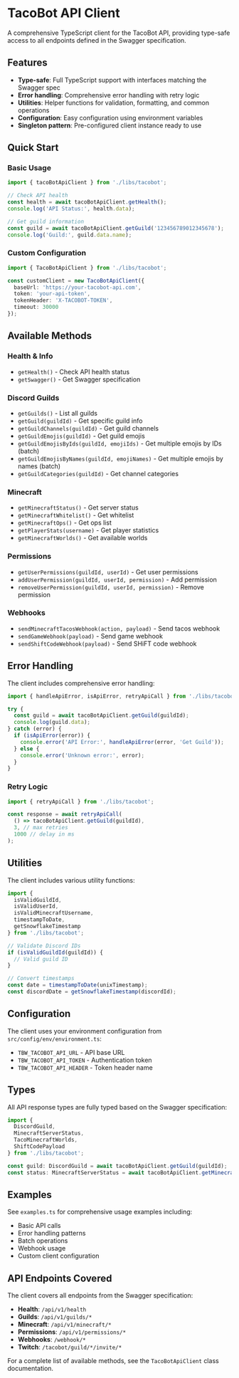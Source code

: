 # TacoBot API Client

A comprehensive TypeScript client for the TacoBot API, providing type-safe access to all endpoints defined in the Swagger specification.

## Features

- **Type-safe**: Full TypeScript support with interfaces matching the Swagger spec
- **Error handling**: Comprehensive error handling with retry logic
- **Utilities**: Helper functions for validation, formatting, and common operations
- **Configuration**: Easy configuration using environment variables
- **Singleton pattern**: Pre-configured client instance ready to use

## Quick Start

### Basic Usage

```typescript
import { tacoBotApiClient } from './libs/tacobot';

// Check API health
const health = await tacoBotApiClient.getHealth();
console.log('API Status:', health.data);

// Get guild information
const guild = await tacoBotApiClient.getGuild('123456789012345678');
console.log('Guild:', guild.data.name);
```

### Custom Configuration

```typescript
import { TacoBotApiClient } from './libs/tacobot';

const customClient = new TacoBotApiClient({
  baseUrl: 'https://your-tacobot-api.com',
  token: 'your-api-token',
  tokenHeader: 'X-TACOBOT-TOKEN',
  timeout: 30000
});
```

## Available Methods

### Health & Info

- `getHealth()` - Check API health status
- `getSwagger()` - Get Swagger specification

### Discord Guilds

- `getGuilds()` - List all guilds
- `getGuild(guildId)` - Get specific guild info
- `getGuildChannels(guildId)` - Get guild channels
- `getGuildEmojis(guildId)` - Get guild emojis
- `getGuildEmojisByIds(guildId, emojiIds)` - Get multiple emojis by IDs (batch)
- `getGuildEmojisByNames(guildId, emojiNames)` - Get multiple emojis by names (batch)
- `getGuildCategories(guildId)` - Get channel categories

### Minecraft

- `getMinecraftStatus()` - Get server status
- `getMinecraftWhitelist()` - Get whitelist
- `getMinecraftOps()` - Get ops list
- `getPlayerStats(username)` - Get player statistics
- `getMinecraftWorlds()` - Get available worlds

### Permissions

- `getUserPermissions(guildId, userId)` - Get user permissions
- `addUserPermission(guildId, userId, permission)` - Add permission
- `removeUserPermission(guildId, userId, permission)` - Remove permission

### Webhooks

- `sendMinecraftTacosWebhook(action, payload)` - Send tacos webhook
- `sendGameWebhook(payload)` - Send game webhook
- `sendShiftCodeWebhook(payload)` - Send SHiFT code webhook

## Error Handling

The client includes comprehensive error handling:

```typescript
import { handleApiError, isApiError, retryApiCall } from './libs/tacobot';

try {
  const guild = await tacoBotApiClient.getGuild(guildId);
  console.log(guild.data);
} catch (error) {
  if (isApiError(error)) {
    console.error('API Error:', handleApiError(error, 'Get Guild'));
  } else {
    console.error('Unknown error:', error);
  }
}
```

### Retry Logic

```typescript
import { retryApiCall } from './libs/tacobot';

const response = await retryApiCall(
  () => tacoBotApiClient.getGuild(guildId),
  3, // max retries
  1000 // delay in ms
);
```

## Utilities

The client includes various utility functions:

```typescript
import { 
  isValidGuildId,
  isValidUserId,
  isValidMinecraftUsername,
  timestampToDate,
  getSnowflakeTimestamp
} from './libs/tacobot';

// Validate Discord IDs
if (isValidGuildId(guildId)) {
  // Valid guild ID
}

// Convert timestamps
const date = timestampToDate(unixTimestamp);
const discordDate = getSnowflakeTimestamp(discordId);
```

## Configuration

The client uses your environment configuration from `src/config/env/environment.ts`:

- `TBW_TACOBOT_API_URL` - API base URL
- `TBW_TACOBOT_API_TOKEN` - Authentication token  
- `TBW_TACOBOT_API_HEADER` - Token header name

## Types

All API response types are fully typed based on the Swagger specification:

```typescript
import { 
  DiscordGuild,
  MinecraftServerStatus,
  TacoMinecraftWorlds,
  ShiftCodePayload
} from './libs/tacobot';

const guild: DiscordGuild = await tacoBotApiClient.getGuild(guildId);
const status: MinecraftServerStatus = await tacoBotApiClient.getMinecraftStatus();
```

## Examples

See `examples.ts` for comprehensive usage examples including:

- Basic API calls
- Error handling patterns
- Batch operations
- Webhook usage
- Custom client configuration

## API Endpoints Covered

The client covers all endpoints from the Swagger specification:

- **Health**: `/api/v1/health`
- **Guilds**: `/api/v1/guilds/*`
- **Minecraft**: `/api/v1/minecraft/*`
- **Permissions**: `/api/v1/permissions/*`
- **Webhooks**: `/webhook/*`
- **Twitch**: `/tacobot/guild/*/invite/*`

For a complete list of available methods, see the `TacoBotApiClient` class documentation.
